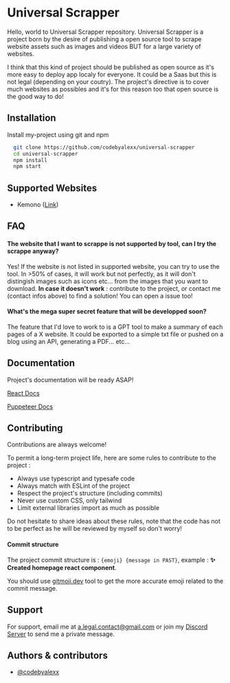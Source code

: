 
# Universal Scrapper

Hello, world to Universal Scrapper repository. Universal Scrapper is a project born by the desire of publishing a open source tool to scrape website assets such as images and videos BUT for a large variety of websites.

I think that this kind of project should be published as open source as it's more easy to deploy app localy for everyone. It could be a Saas but this is not legal (depending on your coutry). The project's directive is to cover much websites as possibles and it's for this reason too that open source is the good way to do!
## Installation

Install my-project using git and npm

```bash
  git clone https://github.com/codebyalexx/universal-scrapper
  cd universal-scrapper
  npm install
  npm start
```

## Supported Websites

- Kemono ([Link](https://kemono.su/))
## FAQ

#### The website that I want to scrappe is not supported by tool, can I try the scrappe anyway?

Yes! If the website is not listed in supported website, you can try to use the tool. In >50% of cases, it will work but not perfectly, as it will don't distingish images such as icons etc... from the images that you want to download. **In case it doesn't work** : contribute to the project, or contact me (contact infos above) to find a solution! You can open a issue too!

#### What's the mega super secret feature that will be developped soon?

The feature that I'd love to work to is a GPT tool to make a summary of each pages of a X website. It could be exported to a simple txt file or pushed on a blog using an API, generating a PDF... etc...
## Documentation

Project's documentation will be ready ASAP!

[React Docs](https://react.dev/reference/react)

[Puppeteer Docs](https://pptr.dev/)
## Contributing

Contributions are always welcome!

To permit a long-term project life, here are some rules to contribute to the project :
- Always use typescript and typesafe code
- Always match with ESLint of the project
- Respect the project's structure (including commits)
- Never use custom CSS, only tailwind
- Limit external libraries import as much as possible

Do not hesitate to share ideas about these rules, note that the code has not to be perfect as he will be reviewed by myself so don't worry!

#### Commit structure

The project commit structure is : `{emoji} {message in PAST}`, example : **✨ Created homepage react component**.

You should use [gitmoji.dev](https://gitmoji.dev) tool to get the more accurate emoji related to the commit message.
## Support

For support, email me at a.legal.contact@gmail.com or join my [Discord Server](https://discord.gg/E6CTED7p6K) to send me a private message.


## Authors & contributors

- [@codebyalexx](https://www.github.com/codebyalexx)

